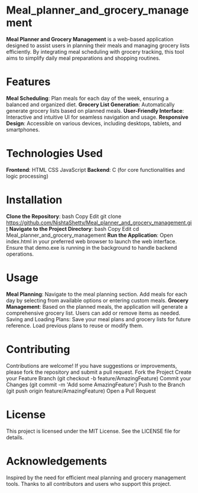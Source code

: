 # Meal_planner_and_grocery_management
**Meal Planner and Grocery Management** is a web-based application designed to assist users in planning their meals and managing grocery lists efficiently. By integrating meal scheduling with grocery tracking, this tool aims to simplify daily meal preparations and shopping routines.

# Features
**Meal Scheduling**: Plan meals for each day of the week, ensuring a balanced and organized diet.
**Grocery List Generation**: Automatically generate grocery lists based on planned meals.
**User-Friendly Interface**: Interactive and intuitive UI for seamless navigation and usage.
**Responsive Design**: Accessible on various devices, including desktops, tablets, and smartphones.

# Technologies Used
**Frontend**:
HTML
CSS
JavaScript
**Backend**:
C (for core functionalities and logic processing)

# Installation
**Clone the Repository**:
bash
Copy
Edit
git clone https://github.com/NishtaShetty/Meal_planner_and_grocery_management.git
**Navigate to the Project Directory**:
bash
Copy
Edit
cd Meal_planner_and_grocery_management
**Run the Application**:
Open index.html in your preferred web browser to launch the web interface.
Ensure that demo.exe is running in the background to handle backend operations.

# Usage
**Meal Planning**:
Navigate to the meal planning section.
Add meals for each day by selecting from available options or entering custom meals.
**Grocery Management**:
Based on the planned meals, the application will generate a comprehensive grocery list.
Users can add or remove items as needed.
Saving and Loading Plans:
Save your meal plans and grocery lists for future reference.
Load previous plans to reuse or modify them.

# Contributing
Contributions are welcome! If you have suggestions or improvements, please fork the repository and submit a pull request.
Fork the Project
Create your Feature Branch (git checkout -b feature/AmazingFeature)
Commit your Changes (git commit -m 'Add some AmazingFeature')
Push to the Branch (git push origin feature/AmazingFeature)
Open a Pull Request

# License
This project is licensed under the MIT License. See the LICENSE file for details.

# Acknowledgements
Inspired by the need for efficient meal planning and grocery management tools.
Thanks to all contributors and users who support this project.

